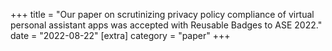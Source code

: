 +++
title = "Our paper on scrutinizing privacy policy compliance of virtual personal assistant apps was accepted with Reusable Badges to ASE 2022."
date = "2022-08-22"
[extra]
category = "paper"
+++

